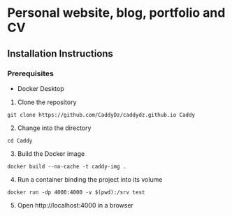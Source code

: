 # Personal website, blog, portfolio and CV

## Installation Instructions
### Prerequisites
- Docker Desktop
1. Clone the repository
```shell
git clone https://github.com/CaddyDz/caddydz.github.io Caddy
```
2. Change into the directory
```shell
cd Caddy
```
3. Build the Docker image
```shell
docker build --no-cache -t caddy-img .
```
4. Run a container binding the project into its volume
```shell
docker run -dp 4000:4000 -v $(pwd):/srv test
```
5. Open http://localhost:4000 in a browser